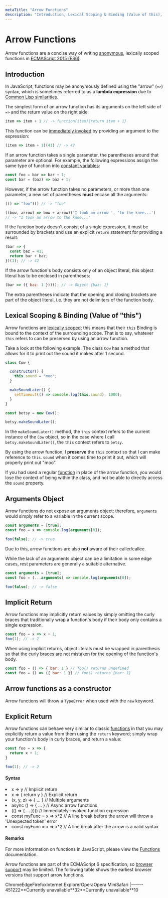```yaml
---
metaTitle: "Arrow Functions"
description: "Introduction, Lexical Scoping & Binding (Value of this), Arguments Object, Implicit Return, Arrow functions as a constructor, Explicit Return"
---
```


# Arrow Functions


Arrow functions are a concise way of writing [anonymous](http://stackoverflow.com/documentation/javascript/186/functions/726/anonymous-function#t=201701181955410570791), lexically scoped functions in [ECMAScript 2015 (ES6)](https://developer.mozilla.org/en-US/docs/Web/JavaScript/New_in_JavaScript/ECMAScript_2015_support_in_Mozilla).



## Introduction


In JavaScript, functions may be anonymously defined using the "arrow" (`=>`) syntax, which is sometimes referred to as a **lambda expression** due to [Common Lisp similarities](http://stackoverflow.com/documentation/common-lisp/534/getting-started-with-common-lisp/27585/lambda-expressions-and-anonymous-functions#t=201701191214171703263).

The simplest form of an arrow function has its arguments on the left side of `=>` and the return value on the right side:

```js
item => item + 1 // -> function(item){return item + 1}

```

This function can be [immediately invoked](http://stackoverflow.com/documentation/javascript/186/functions/843/immediately-invoked-function-expressions#t=201701191225012327274) by providing an argument to the expression:

```js
(item => item + 1)(41) // -> 42

```

If an arrow function takes a single parameter, the parentheses around that parameter are optional. For example, the following expressions assign the same type of function into [constant variables](http://stackoverflow.com/documentation/javascript/3059/declarations-and-assignments/3965/declaring-and-initializing-constants#t=201701191238586119513):

```js
const foo = bar => bar + 1;
const bar = (baz) => baz + 1;

```

However, if the arrow function takes no parameters, or more than one parameter, a new set of parentheses **must** encase all the arguments:

```js
(() => "foo")() // -> "foo"

((bow, arrow) => bow + arrow)('I took an arrow ', 'to the knee...')
// -> "I took an arrow to the knee..."

```

If the function body doesn't consist of a single expression, it must be surrounded by brackets and use an explicit `return` statement for providing a result:

```js
(bar => {
  const baz = 41;
  return bar + baz;
})(1); // -> 42

```

If the arrow function's body consists only of an object literal, this object literal has to be enclosed in parentheses:

```js
(bar => ({ baz: 1 }))(); // -> Object {baz: 1}

```

The extra parentheses indicate that the opening and closing brackets are part of the object literal, i.e. they are not delimiters of the function body.



## Lexical Scoping & Binding (Value of "this")


Arrow functions are [lexically scoped](http://stackoverflow.com/questions/1047454/what-is-lexical-scope); this means that their `this` Binding is bound to the context of the surrounding scope. That is to say, whatever `this` refers to can be preserved by using an arrow function.

Take a look at the following example. The class `Cow` has a method that allows for it to print out the sound it makes after 1 second.

```js
class Cow {

  constructor() {
    this.sound = "moo";
  }

  makeSoundLater() {
    setTimeout(() => console.log(this.sound), 1000);
  }
}

const betsy = new Cow();

betsy.makeSoundLater();

```

In the `makeSoundLater()` method, the `this` context refers to the current instance of the `Cow` object, so in the case where I call `betsy.makeSoundLater()`, the `this` context refers to `betsy`.

By using the arrow function, I **preserve** the `this` context so that I can make reference to `this.sound` when it comes time to print it out, which will properly print out "moo".

If you had used a regular [function](http://stackoverflow.com/documentation/javascript/186/functions) in place of the arrow function, you would lose the context of being within the class, and not be able to directly access the `sound` property.



## Arguments Object


Arrow functions do not expose an arguments object; therefore, `arguments` would simply refer to a variable in the current scope.

```js
const arguments = [true];
const foo = x => console.log(arguments[0]);

foo(false); // -> true

```

Due to this, arrow functions are also **not** aware of their caller/callee.

While the lack of an arguments object can be a limitation in some edge cases, rest parameters are generally a suitable alternative.

```js
const arguments = [true];
const foo = (...arguments) => console.log(arguments[0]);

foo(false); // -> false

```



## Implicit Return


Arrow functions may implicitly return values by simply omitting the curly braces that traditionally wrap a function's body if their body only contains a single expression.

```js
const foo = x => x + 1;
foo(1); // -> 2

```

When using implicit returns, object literals must be wrapped in parenthesis so that the curly braces are not mistaken for the opening of the function's body.

```js
const foo = () => { bar: 1 } // foo() returns undefined
const foo = () => ({ bar: 1 }) // foo() returns {bar: 1}

```



## Arrow functions as a constructor


Arrow functions will throw a `TypeError` when used with the `new` keyword.



## Explicit Return


Arrow functions can behave very similar to classic [functions](http://stackoverflow.com/documentation/javascript/186/functions) in that you may explicitly return a value from them using the `return` keyword; simply wrap your function's body in curly braces, and return a value:

```js
const foo = x => {
  return x + 1;
}

foo(1); // -> 2

```



#### Syntax


<li>
x => y                // Implicit return
</li>
<li>
x => { return y }     // Explicit return
</li>
<li>
(x, y, z) => { ... }  // Multiple arguments
</li>
<li>
async () => { ... }   // Async arrow functions
</li>
<li>
(() => { ... })()     // Immediately-invoked function expression
</li>
<li>
const myFunc = x
=> x*2 // A line break before the arrow will throw a 'Unexpected token' error
</li>
<li>
const myFunc = x =>
x*2  // A line break after the arrow is a valid syntax
</li>



#### Remarks


For more information on functions in JavaScript, please view the [Functions](http://stackoverflow.com/documentation/javascript/186/functions) documentation.

Arrow functions are part of the ECMAScript 6 specification, so [browser support](http://caniuse.com/#feat=arrow-functions) may be limited. The following table shows the earliest browser versions that support arrow functions.

<th align="center">Chrome</th><th align="center">Edge</th><th align="center">Firefox</th><th align="center">Internet Explorer</th><th align="center">Opera</th><th align="center">Opera Mini</th><th align="center">Safari</th>
|------
<td align="center">45</td><td align="center">12</td><td align="center">22</td><td align="center">**Currently unavailable**</td><td align="center">32</td><td align="center">**Currently unavailable**</td><td align="center">10</td>


